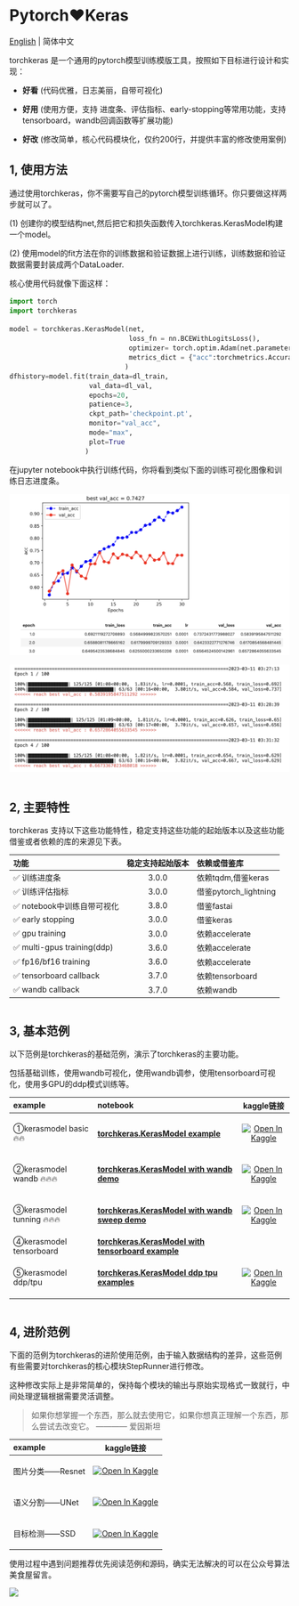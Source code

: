 
# Pytorch❤️Keras

[English](README.md) | 简体中文


torchkeras 是一个通用的pytorch模型训练模版工具，按照如下目标进行设计和实现：

* **好看** (代码优雅，日志美丽，自带可视化)

* **好用** (使用方便，支持 进度条、评估指标、early-stopping等常用功能，支持tensorboard，wandb回调函数等扩展功能)

* **好改** (修改简单，核心代码模块化，仅约200行，并提供丰富的修改使用案例)




## 1, 使用方法



通过使用torchkeras，你不需要写自己的pytorch模型训练循环。你只要做这样两步就可以了。

(1) 创建你的模型结构net,然后把它和损失函数传入torchkeras.KerasModel构建一个model。

(2) 使用model的fit方法在你的训练数据和验证数据上进行训练，训练数据和验证数据需要封装成两个DataLoader.


<!-- #region -->
核心使用代码就像下面这样：

```python
import torch 
import torchkeras

model = torchkeras.KerasModel(net,
                              loss_fn = nn.BCEWithLogitsLoss(),
                              optimizer= torch.optim.Adam(net.parameters(),lr = 1e-4),
                              metrics_dict = {"acc":torchmetrics.Accuracy(task='binary')}
                             )
dfhistory=model.fit(train_data=dl_train, 
                    val_data=dl_val, 
                    epochs=20, 
                    patience=3, 
                    ckpt_path='checkpoint.pt',
                    monitor="val_acc",
                    mode="max",
                    plot=True
                   )

```

在jupyter notebook中执行训练代码，你将看到类似下面的训练可视化图像和训练日志进度条。

![](./data/train_fig.png)

![](./data/train_log.png)
<!-- #endregion -->

```python

```

## 2,  主要特性


torchkeras 支持以下这些功能特性，稳定支持这些功能的起始版本以及这些功能借鉴或者依赖的库的来源见下表。




|功能| 稳定支持起始版本 | 依赖或借鉴库 |
|:----|:-------------------:|:--------------|
|✅ 训练进度条 | 3.0.0   | 依赖tqdm,借鉴keras|
|✅ 训练评估指标  | 3.0.0   | 借鉴pytorch_lightning |
|✅ notebook中训练自带可视化 |  3.8.0  |借鉴fastai |
|✅ early stopping | 3.0.0   | 借鉴keras |
|✅ gpu training | 3.0.0    |依赖accelerate|
|✅ multi-gpus training(ddp) |   3.6.0 | 依赖accelerate|
|✅ fp16/bf16 training|   3.6.0  | 依赖accelerate|
|✅ tensorboard callback |   3.7.0  |依赖tensorboard |
|✅ wandb callback |  3.7.0 |依赖wandb |

```python

```

## 3, 基本范例

<!-- #region -->
以下范例是torchkeras的基础范例，演示了torchkeras的主要功能。

包括基础训练，使用wandb可视化，使用wandb调参，使用tensorboard可视化，使用多GPU的ddp模式训练等。


|example| notebook    |  kaggle链接| 
|:----|:-------------------------|:-----------:|
|①kerasmodel basic 🔥🔥|  [**torchkeras.KerasModel example**](./1，kerasmodel_example.ipynb)  |  <br><div></a><a href="https://www.kaggle.com/lyhue1991/kerasmodel-example"><img src="https://kaggle.com/static/images/open-in-kaggle.svg" alt="Open In Kaggle"></a></div><br>  |
|②kerasmodel wandb 🔥🔥🔥|[**torchkeras.KerasModel with wandb demo**](./2，kerasmodel_wandb_demo.ipynb)   |  <br><div></a><a href="https://www.kaggle.com/lyhue1991/kerasmodel-wandb-example"><img src="https://kaggle.com/static/images/open-in-kaggle.svg" alt="Open In Kaggle"></a></div><br>  |
|③kerasmodel tunning 🔥🔥🔥|[**torchkeras.KerasModel with wandb sweep demo**](./3，kerasmodel_tuning_demo.ipynb)   |  <br><div></a><a href="https://www.kaggle.com/lyhue1991/torchkeras-loves-wandb-sweep"><img src="https://kaggle.com/static/images/open-in-kaggle.svg" alt="Open In Kaggle"></a></div><br>  |
|④kerasmodel tensorboard | [**torchkeras.KerasModel with tensorboard example**](./4，kerasmodel_tensorboard_demo.ipynb)   |  |
|⑤kerasmodel ddp/tpu | [**torchkeras.KerasModel  ddp tpu examples**](https://www.kaggle.com/code/lyhue1991/torchkeras-ddp-tpu-examples)   |<br><div></a><a href="https://www.kaggle.com/lyhue1991/torchkeras-ddp-tpu-examples"><img src="https://kaggle.com/static/images/open-in-kaggle.svg" alt="Open In Kaggle"></a></div><br>  |
<!-- #endregion -->

```python

```

## 4, 进阶范例

<!-- #region -->
下面的范例为torchkeras的进阶使用范例，由于输入数据结构的差异，这些范例有些需要对torchkeras的核心模块StepRunner进行修改。

这种修改实际上是非常简单的，保持每个模块的输出与原始实现格式一致就行，中间处理逻辑根据需要灵活调整。


> 如果你想掌握一个东西，那么就去使用它，如果你想真正理解一个东西，那么尝试去改变它。 ———— 爱因斯坦




<!-- #endregion -->


|example|  kaggle链接| 
|:----|:-----------:|
|图片分类——Resnet|    <br><div></a><a href="https://www.kaggle.com/code/lyhue1991/torchkeras-resnet"><img src="https://kaggle.com/static/images/open-in-kaggle.svg" alt="Open In Kaggle"></a></div><br>  |
|语义分割——UNet|   <br><div></a><a href="https://www.kaggle.com/code/lyhue1991/torchkeras-unet"><img src="https://kaggle.com/static/images/open-in-kaggle.svg" alt="Open In Kaggle"></a></div><br>  |
|目标检测——SSD|   <br><div></a><a href="https://www.kaggle.com/lyhue1991/torchkeras-ssd"><img src="https://kaggle.com/static/images/open-in-kaggle.svg" alt="Open In Kaggle"></a></div><br>  |



使用过程中遇到问题推荐优先阅读范例和源码，确实无法解决的可以在公众号算法美食屋留言。



![](https://tva1.sinaimg.cn/large/e6c9d24egy1h41m2zugguj20k00b9q46.jpg)


